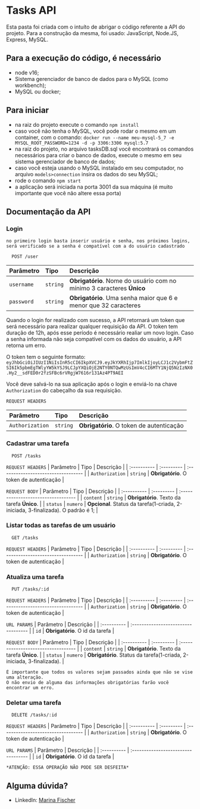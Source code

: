 # Tasks API

Esta pasta foi criada com o intuíto de abrigar o código referente a API do projeto.
Para a construção da mesma, foi usado: JavaScript, Node.JS, Express, MySQL.

## Para a execução do código, é necessário
  - node v16;
  - Sistema gerenciador de banco de dados para o MySQL (como workbench);
  - MySQL ou docker;

## Para iniciar
  - na raiz do projeto execute o comando 
    ```npm install```
  - caso você não tenha o MySQL, você pode rodar o mesmo em um container, com o comando:
    ```docker run --name meu-mysql-5_7 -e MYSQL_ROOT_PASSWORD=1234 -d -p 3306:3306 mysql:5.7```
  - na raiz do projeto, no arquivo tasksDB.sql você encontrará os comandos necessários para criar o banco de dados, execute o mesmo em seu sistema gerenciador de banco de dados;
  - caso você esteja usando o MySQL instalado em seu computador, no arquivo ```models>connection``` insira os dados do seu MySQL;
  - rode o comando
    ```npm start```
  - a aplicação será iniciada na porta 3001 da sua máquina (é muito importante que você não altere essa porta)

## Documentação da API

### Login

```no primeiro login basta inserir usuário e senha, nos próximos logins, será verificado se a senha é compatível com a do usuário cadastrado```

```http
  POST /user
```

| Parâmetro   | Tipo       | Descrição                           |
| :---------- | :--------- | :---------------------------------- |
| `username` | `string` | **Obrigatório**. Nome do usuário com no mínimo 3 caracteres **Único** |
| `password` | `string` | **Obrigatório**. Uma senha maior que 6 e menor que 32 caracteres |

Quando o login for realizado com sucesso, a API retornará um token que será necessário para realizar qualquer requisição da API.
O token tem duração de 12h, após esse período é necessário realiar um novo login.
Caso a senha informada não seja compatível com os dados do usuário, a API retorna um erro.

O token tem o seguinte formato:
`eyJhbGciOiJIUzI1NiIsInR5cCI6IkpXVCJ9.eyJkYXRhIjp7ImlkIjoyLCJ1c2VybmFtZSI6Ik5pbmEgTWlyYW5kYSJ9LCJpYXQiOjE2NTY0NTQwMzUsImV4cCI6MTY1NjQ5NzIzNX0.Hy2__sdFED0r2fzSFBc6rVRgjW7616r131Az4PT9AEI`

Você deve salvá-lo na sua aplicação após o login e enviá-lo na chave `Authorization` do cabeçalho da sua requisição.

`REQUEST HEADERS`

| Parâmetro   | Tipo       | Descrição                           |
| :---------- | :--------- | :---------------------------------- |
| `Authorization` | `string` | **Obrigatório**. O token de autenticação |


### Cadastrar uma tarefa

```http
  POST /tasks
```

`REQUEST HEADERS`
| Parâmetro   | Tipo       | Descrição                           |
| :---------- | :--------- | :---------------------------------- |
| `Authorization` | `string` | **Obrigatório**. O token de autenticação |

`REQUEST BODY`
| Parâmetro   | Tipo       | Descrição                           |
| :---------- | :--------- | :---------------------------------- |
| `content` | `string` | **Obrigatório**. Texto da tarefa **Único**. |
| `status` | `numero` | **Opcional**. Status da tarefa(1-criada, 2-iniciada, 3-finalizada). O padrão é 1; |


### Listar todas as tarefas de um usuário

```http
  GET /tasks
```

`REQUEST HEADERS`
| Parâmetro   | Tipo       | Descrição                           |
| :---------- | :--------- | :---------------------------------- |
| `Authorization` | `string` | **Obrigatório**. O token de autenticação |

### Atualiza uma tarefa

```http
  PUT /tasks/:id
```

`REQUEST HEADERS`
| Parâmetro   | Tipo       | Descrição                           |
| :---------- | :--------- | :---------------------------------- |
| `Authorization` | `string` | **Obrigatório**. O token de autenticação |

`URL PARAMS`
| Parâmetro   | Descrição                           |
| :---------- |  :---------------------------------- |
| `id` | **Obrigatório**. O id da tarefa |

`REQUEST BODY`
| Parâmetro   | Tipo       | Descrição                           |
| :---------- | :--------- | :---------------------------------- |
| `content` | `string` | **Obrigatório**. Texto da tarefa **Único**. |
| `status` | `numero` | **Obrigatório**. Status da tarefa(1-criada, 2-iniciada, 3-finalizada). |

```
É importante que todos os valores sejam passados ainda que não se vise uma alteração.
O não envio de alguma das informações obrigatórias farão você encontrar um erro.
```

### Deletar uma tarefa

```http
  DELETE /tasks/:id
```

`REQUEST HEADERS`
| Parâmetro   | Tipo       | Descrição                           |
| :---------- | :--------- | :---------------------------------- |
| `Authorization` | `string` | **Obrigatório**. O token de autenticação |

`URL PARAMS`
| Parâmetro   | Descrição                           |
| :---------- |  :---------------------------------- |
| `id` | **Obrigatório**. O id da tarefa |

`*ATENÇÃO: ESSA OPERAÇÃO NÃO PODE SER DESFEITA*`

## Alguma dúvida?

- LinkedIn: [Marina Fischer](https://www.linkedin.com/in/marina-miranda-fischer/)
